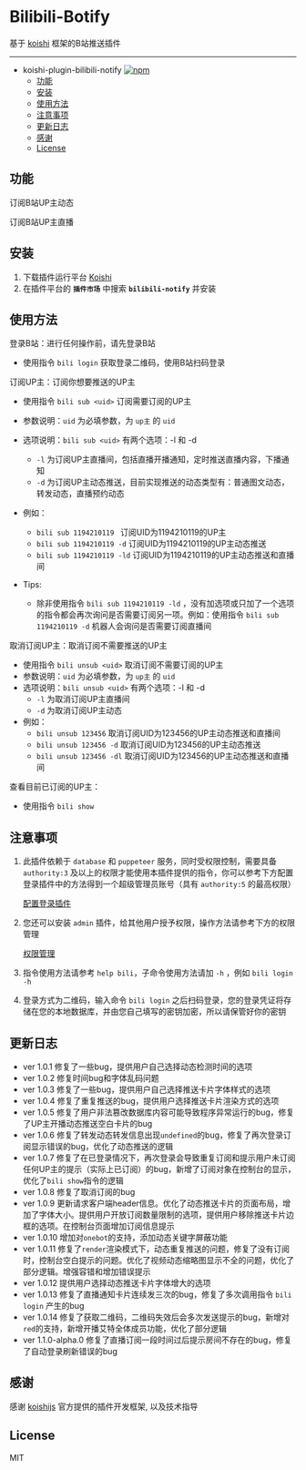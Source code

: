 # Bilibili-Botify

基于 [koishi](../../../../koishijs/koishi) 框架的B站推送插件

---

- koishi-plugin-bilibili-notify [![npm](https://img.shields.io/npm/v/koishi-plugin-bilibili-notify?style=flat-square)](https://www.npmjs.com/package/koishi-plugin-bilibili-notify)
  - [功能](#功能)
  - [安装](#安装)
  - [使用方法](#使用方法)
  - [注意事项](#注意事项)
  - [更新日志](#更新日志)
  - [感谢](#感谢)
  - [License](#License)

## 功能

订阅B站UP主动态

订阅B站UP主直播

## 安装

1. 下载插件运行平台 [Koishi](https://koishi.chat/)
2. 在插件平台的 **`插件市场`** 中搜索 **`bilibili-notify`** 并安装

## 使用方法

登录B站：进行任何操作前，请先登录B站

- 使用指令 `bili login` 获取登录二维码，使用B站扫码登录

订阅UP主：订阅你想要推送的UP主

- 使用指令 `bili sub <uid>` 订阅需要订阅的UP主
- 参数说明：`uid` 为必填参数，为 `up主` 的  `uid` 
- 选项说明：`bili sub <uid>` 有两个选项：-l 和 -d
  - `-l` 为订阅UP主直播间，包括直播开播通知，定时推送直播内容，下播通知
  - `-d` 为订阅UP主动态推送，目前实现推送的动态类型有：普通图文动态，转发动态，直播预约动态

- 例如：
  - `bili sub 1194210119 ` 订阅UID为1194210119的UP主
  - `bili sub 1194210119 -d` 订阅UID为1194210119的UP主动态推送
  - `bili sub 1194210119 -ld` 订阅UID为1194210119的UP主动态推送和直播间
- Tips:
  - 除非使用指令 `bili sub 1194210119 -ld` ，没有加选项或只加了一个选项的指令都会再次询问是否需要订阅另一项。例如：使用指令 `bili sub 1194210119 -d` 机器人会询问是否需要订阅直播间

取消订阅UP主：取消订阅不需要推送的UP主

- 使用指令 `bili unsub <uid>` 取消订阅不需要订阅的UP主
- 参数说明：`uid` 为必填参数，为 `up主` 的 `uid`
- 选项说明：`bili unsub <uid>` 有两个选项：-l 和 -d
  - `-l` 为取消订阅UP主直播间
  - `-d` 为取消订阅UP主动态
- 例如：
  - `bili unsub 123456` 取消订阅UID为123456的UP主动态推送和直播间
  - `bili unsub 123456 -d` 取消订阅UID为123456的UP主动态推送
  - `bili unsub 123456 -dl` 取消订阅UID为123456的UP主动态推送和直播间

查看目前已订阅的UP主：

- 使用指令 `bili show`

## 注意事项

1. 此插件依赖于 `database` 和 `puppeteer` 服务，同时受权限控制，需要具备 `authority:3` 及以上的权限才能使用本插件提供的指令，你可以参考下方配置登录插件中的方法得到一个超级管理员账号（具有 `authority:5` 的最高权限） 

   [配置登录插件](https://koishi.chat/zh-CN/manual/usage/platform.html#%E9%85%8D%E7%BD%AE%E7%99%BB%E5%BD%95%E6%8F%92%E4%BB%B6)

2. 您还可以安装 `admin` 插件，给其他用户授予权限，操作方法请参考下方的权限管理

   [权限管理](https://koishi.chat/zh-CN/manual/usage/customize.html)

3. 指令使用方法请参考 `help bili`，子命令使用方法请加 `-h` ，例如 `bili login -h`
4. 登录方式为二维码，输入命令 `bili login` 之后扫码登录，您的登录凭证将存储在您的本地数据库，并由您自己填写的密钥加密，所以请保管好你的密钥

## 更新日志

- ver 1.0.1 修复了一些bug，提供用户自己选择动态检测时间的选项
- ver 1.0.2 修复时间bug和字体乱码问题
- ver 1.0.3 修复了一些bug，提供用户自己选择推送卡片字体样式的选项
- ver 1.0.4 修复了重复推送的bug，提供用户选择推送卡片渲染方式的选项
- ver 1.0.5 修复了用户非法篡改数据库内容可能导致程序异常运行的bug，修复了UP主开播动态推送空白卡片的bug
- ver 1.0.6 修复了转发动态转发信息出现`undefined`的bug，修复了再次登录订阅显示错误的bug，优化了动态推送的逻辑
- ver 1.0.7 修复了在已登录情况下，再次登录会导致重复订阅和提示用户未订阅任何UP主的提示（实际上已订阅）的bug，新增了订阅对象在控制台的显示，优化了`bili show`指令的逻辑
- ver 1.0.8 修复了取消订阅的bug
- ver 1.0.9 更新请求客户端header信息。优化了动态推送卡片的页面布局，增加了字体大小。提供用户开放订阅数量限制的选项，提供用户移除推送卡片边框的选项。在控制台页面增加订阅信息提示
- ver 1.0.10 增加对`onebot`的支持，添加动态关键字屏蔽功能
- ver 1.0.11 修复了`render`渲染模式下，动态重复推送的问题，修复了没有订阅时，控制台空白提示的问题。优化了视频动态缩略图显示不全的问题，优化了部分逻辑。增强容错和增加错误提示
- ver 1.0.12 提供用户选择动态推送卡片字体增大的选项
- ver 1.0.13 修复了直播通知卡片连续发三次的bug，修复了多次调用指令 `bili login` 产生的bug
- ver 1.0.14 修复了获取二维码，二维码失效后会多次发送提示的bug，新增对`red`的支持，新增开播艾特全体成员功能，优化了部分逻辑
- ver 1.1.0-alpha.0 修复了直播订阅一段时间过后提示房间不存在的bug，修复了自动登录刷新错误的bug

## 感谢

感谢 [koishijs](https://github.com/koishijs/koishi) 官方提供的插件开发框架, 以及技术指导

## License

MIT